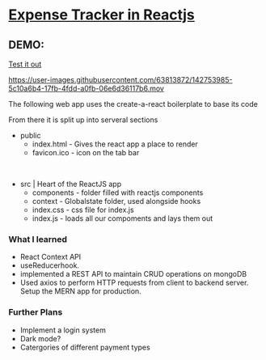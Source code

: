 # [Expense Tracker in Reactjs](https://expense-tracker-database.herokuapp.com/)

## DEMO: 
[Test it out](https://expense-tracker-database.herokuapp.com/)

https://user-images.githubusercontent.com/63813872/142753985-5c10a6b4-17fb-4fdd-a0fb-06e6d36117b6.mov


The following web app uses the create-a-react boilerplate to base its code

From there it is split up into serveral sections

- public
  - index.html - Gives the react app a place to render
  - favicon.ico - icon on the tab bar

<br/>

- src | Heart of the ReactJS app
  - components - folder filled with reactjs components
  - context - Globalstate folder, used alongside hooks
  - index.css - css file for index.js
  - index.js - loads all our compoments and lays them out

### What I learned

- React Context API
- useReducerhook.
- implemented a REST API to maintain CRUD operations on mongoDB
- Used axios to perform HTTP requests from client to backend server. Setup the MERN app for production.

### Further Plans

- Implement a login system
- Dark mode?
- Catergories of different payment types
